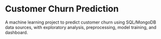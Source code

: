 # Customer Churn Prediction 
A machine learning project to predict customer churn using SQL/MongoDB data sources, with exploratory analysis, preprocessing, model training, and dashboard.
